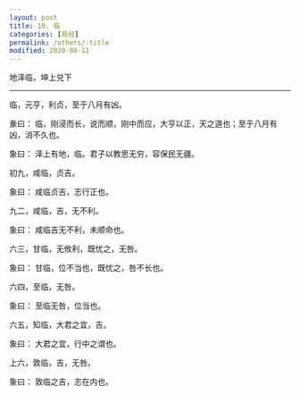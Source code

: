 ```yaml
---
layout: post
title: 19. 临
categories: [易经]
permalink: /others/:title
modified: 2020-08-11
---
```


地泽临，坤上兑下

---

临，元亨，利贞，至于八月有凶。

彖曰： 临，刚浸而长，说而顺，刚中而应，大亨以正，天之道也；至于八月有凶，消不久也。

象曰： 泽上有地，临。君子以教思无穷，容保民无疆。

初九，咸临，贞吉。

象曰： 咸临贞吉，志行正也。

九二，咸临，吉，无不利。

象曰： 咸临吉无不利，未顺命也。

六三，甘临，无攸利，既忧之，无咎。

象曰： 甘临，位不当也，既忧之，咎不长也。

六四，至临，无咎。

象曰： 至临无咎，位当也。

六五，知临，大君之宜，吉。

象曰： 大君之宜，行中之谓也。

上六，敦临，吉，无咎。

象曰： 敦临之吉，志在内也。
